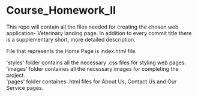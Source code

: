# Course_Homework_II

This repo will contain all the files needed for creating the chosen web application- Veterinary landing page.
In addition to every commit title there is a supplementary short, more detailed description.

File that represents the Home Page is index.html file.

'styles' folder contains all the necessary .css files for styling web pages.  
'images' folder containes all the necessary images for completing the project.  
'pages' folder containes .html files for About Us, Contact Us and Our Service pages.




